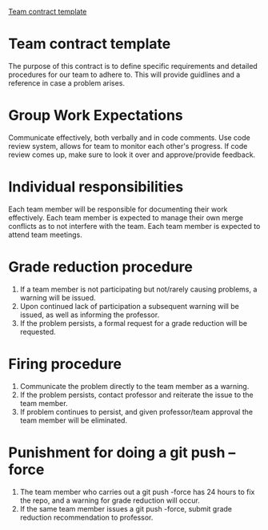 [Team contract template](https://shanepanter.com/capstone/docs/team-contract.html)

# Team contract template
The purpose of this contract is to define specific requirements and detailed procedures for our team to adhere to.
This will provide guidlines and a reference in case a problem arises.


# Group Work Expectations
Communicate effectively, both verbally and in code comments.
Use code review system, allows for team to monitor each other's progress.
If code review comes up, make sure to look it over and approve/provide feedback.        


# Individual responsibilities
Each team member will be responsible for documenting their work effectively.
Each team member is expected to manage their own merge conflicts as to not interfere with the team.
Each team member is expected to attend team meetings.


# Grade reduction procedure
1. If a team member is not participating but not/rarely causing problems, a warning will be issued.
2. Upon continued lack of participation a subsequent warning will be issued, as well as informing the professor.
3. If the problem persists, a formal request for a grade reduction will be requested.


# Firing procedure
1. Communicate the problem directly to the team member as a warning.
2. If the problem persists, contact professor and reiterate the issue to the team member.
3. If problem continues to persist, and given professor/team approval the team member will be eliminated.


# Punishment for doing a git push –force
1. The team member who carries out a git push -force has 24 hours to fix the repo, and a warning for grade reduction will occur.
2. If the same team member issues a git push -force, submit grade reduction recommendation to professor.



